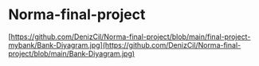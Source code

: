 # Norma-final-project

[https://github.com/DenizCil/Norma-final-project/blob/main/final-project-mybank/Bank-Diyagram.jpg](https://github.com/DenizCil/Norma-final-project/blob/main/Bank-Diyagram.jpg)
